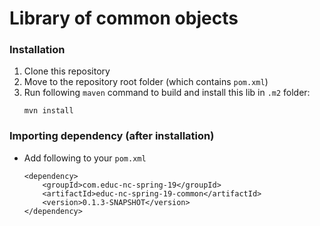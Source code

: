 # Library of common objects

### Installation
1. Clone this repository
2. Move to the repository root folder (which contains `pom.xml`)
3. Run following `maven` command to build and install this lib in `.m2` folder:
   ```
   mvn install
   ```

### Importing dependency (after installation)
- Add following to your `pom.xml`
   ```
   <dependency>
       <groupId>com.educ-nc-spring-19</groupId>
       <artifactId>educ-nc-spring-19-common</artifactId>
       <version>0.1.3-SNAPSHOT</version>
   </dependency>
   ```